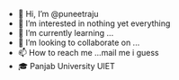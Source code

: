 - 👋 Hi, I’m @puneetraju
- 👀 I’m interested in nothing yet everything
- 🌱 I’m currently learning ...
- 💞️ I’m looking to collaborate on ...
- 📫 How to reach me ...mail me i guess
- 🎓 Panjab University UIET
<!---
puneetraju/puneetraju is a ✨ special ✨ repository because its `README.md` (this file) appears on your GitHub profile.
You can click the Preview link to take a look at your changes.
--->
